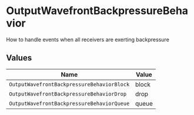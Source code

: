 # OutputWavefrontBackpressureBehavior

How to handle events when all receivers are exerting backpressure


## Values

| Name                                       | Value                                      |
| ------------------------------------------ | ------------------------------------------ |
| `OutputWavefrontBackpressureBehaviorBlock` | block                                      |
| `OutputWavefrontBackpressureBehaviorDrop`  | drop                                       |
| `OutputWavefrontBackpressureBehaviorQueue` | queue                                      |